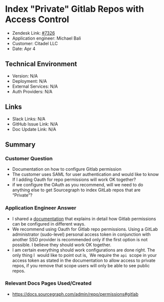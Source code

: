 
# Index "Private" Gitlab Repos with Access Control <!-- Ticket Title  Hint: include keywords to make it searchable -->

- Zendesk Link: [#7326](https://sourcegraph.zendesk.com/agent/tickets/7326)
- Application engineer: Michael Bali
- Customer: Citadel LLC <!-- Redact if this contains personally identifying information -->
- Date: Apr 4

<!-- Data populated from integration, speak to Ben Gordon or Michael Bali if not working -->
<!-- During Internal team trial, fill missing data manually (we are waiting for all data to sync) -->

## Technical Environment
- Version: ​N/A
- Deployment: N/A
- External Services: N/A
- Auth Providers: N/A


## Links
<!-- Data for application engineer manual entry -->
- Slack Links: N/A
- GitHub Issue Link: N/A
- Doc Update Link: N/A

## Summary
### Customer Question
- Documentation on how to configure Gitlab permission
- The customer uses SAML for user authentication and would like to know If I adding Oauth for repo permissions will work OK together?
- if we configure the OAuth as you recommend, will we need to do anything else to get Sourcegraph to index GitLab repos that are “Private”?

### Application Engineer Answer

- I shared a [documentation](https://docs.sourcegraph.com/admin/repo/permissions#gitlab) that explains in detail how Gitlab permissions can be configured in different ways.
- We recommend using Oauth for Gitlab repo permissions. Using a GitLab administrator (sudo-level) personal access token in conjunction with another SSO provider is recommended only if the first option is not possible. I believe they should work OK together.
- I am certain everything should work configurations are done right. The only thing I  would like to point out is,  We require the `api `scope in your access token as stated in the documentation to allow access to private repos, if you remove that scope users will only be able to see public repos.


### Relevant Docs Pages Used/Created
- https://docs.sourcegraph.com/admin/repo/permissions#gitlab
<!-- Once complete, upload a copy to https://github.com/sourcegraph/support-tools-internal/tree/main/resolved-tickets as a .md file -->
<!-- Name the file 7326.md -->
